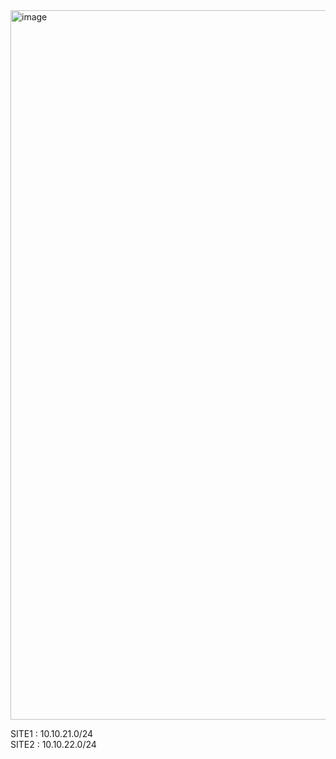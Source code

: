 <img width="876" height="1135" alt="image" src="https://github.com/user-attachments/assets/535e0353-d968-4394-aed8-8cdba1a31ece" />

SITE1 : 10.10.21.0/24  
SITE2 : 10.10.22.0/24  
